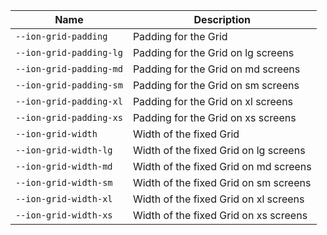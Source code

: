 
| Name | Description |
| --- | --- |
| `--ion-grid-padding` | Padding for the Grid |
| `--ion-grid-padding-lg` | Padding for the Grid on lg screens |
| `--ion-grid-padding-md` | Padding for the Grid on md screens |
| `--ion-grid-padding-sm` | Padding for the Grid on sm screens |
| `--ion-grid-padding-xl` | Padding for the Grid on xl screens |
| `--ion-grid-padding-xs` | Padding for the Grid on xs screens |
| `--ion-grid-width` | Width of the fixed Grid |
| `--ion-grid-width-lg` | Width of the fixed Grid on lg screens |
| `--ion-grid-width-md` | Width of the fixed Grid on md screens |
| `--ion-grid-width-sm` | Width of the fixed Grid on sm screens |
| `--ion-grid-width-xl` | Width of the fixed Grid on xl screens |
| `--ion-grid-width-xs` | Width of the fixed Grid on xs screens |


